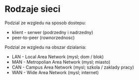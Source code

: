 # Rodzaje sieci

Podzial ze wzgledu na sposob dostepu:
- klient - serwer (podrzedny i nadrzedny)
- peer-to-peer (rownorzednosc)

Podzial ze wzgledu na obszar dzialania:
- LAN - Local Area Network (mysl; dom / blok)
- MAN - Metropolian Area Network (mysl; miasto)
- CAN - Campus Area Network (mysl; szkola / zaklady pracy)	
- WAN - Wide Area Network (mysl; internet)
